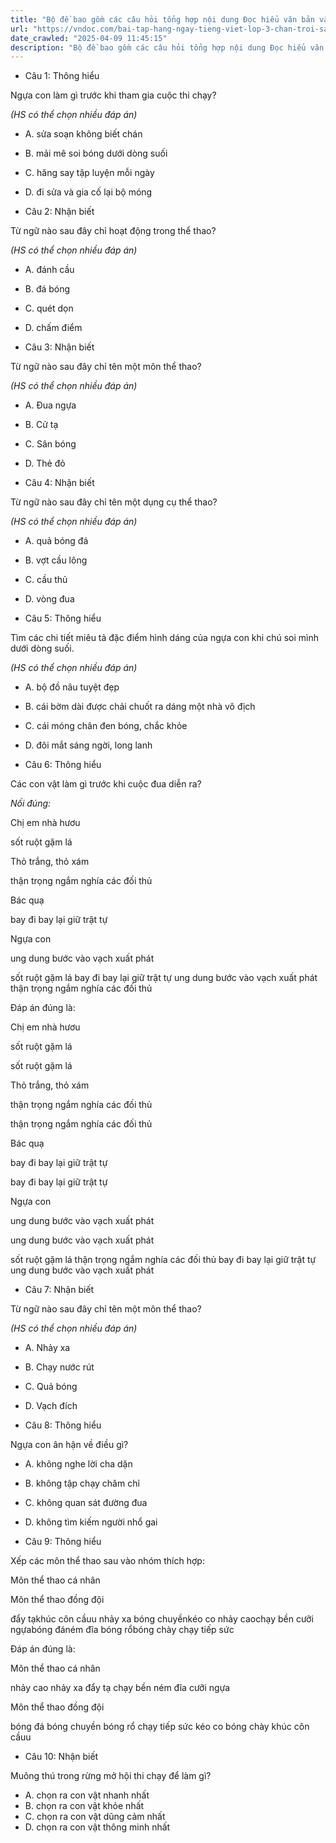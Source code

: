 ```yaml
---
title: "Bộ đề bao gồm các câu hỏi tổng hợp nội dung Đọc hiểu văn bản và Luyện từ và câu được học ở Tuần 23 trong chương trình Tiếng Việt lớp 3 Tập 2 Chân trời sáng tạo."
url: "https://vndoc.com/bai-tap-hang-ngay-tieng-viet-lop-3-chan-troi-sang-tao-tuan-23-thu-2-336825"
date_crawled: "2025-04-09 11:45:15"
description: "Bộ đề bao gồm các câu hỏi tổng hợp nội dung Đọc hiểu văn bản và Luyện từ và câu được học ở Tuần 23 trong chương trình Tiếng Việt lớp 3 Tập 2 Chân trời sáng tạo."
---
```


* Câu 1:  Thông hiểu

Ngựa con làm gì trước khi tham gia cuộc thi chạy?

_(HS có thể chọn nhiều đáp án)_

  * A. sửa soạn không biết chán 
  * B. mải mê soi bóng dưới dòng suối 
  * C. hăng say tập luyện mỗi ngày 
  * D. đi sửa và gia cố lại bộ móng 



* Câu 2:  Nhận biết

Từ ngữ nào sau đây chỉ hoạt động trong thể thao?

_(HS có thể chọn nhiều đáp án)_

  * A. đánh cầu 
  * B. đá bóng 
  * C. quét dọn 
  * D. chấm điểm 



* Câu 3:  Nhận biết

Từ ngữ nào sau đây chỉ tên một môn thể thao?

_(HS có thể chọn nhiều đáp án)_

  * A. Đua ngựa 
  * B. Cử tạ 
  * C. Sân bóng 
  * D. Thẻ đỏ 



* Câu 4:  Nhận biết

Từ ngữ nào sau đây chỉ tên một dụng cụ thể thao?

_(HS có thể chọn nhiều đáp án)_

  * A. quả bóng đá 
  * B. vợt cầu lông 
  * C. cầu thủ 
  * D. vòng đua 



* Câu 5:  Thông hiểu

Tìm các chi tiết miêu tả đặc điểm hình dáng của ngựa con khi chú soi mình dưới dòng suối.

_(HS có thể chọn nhiều đáp án)_

  * A. bộ đồ nâu tuyệt đẹp 
  * B. cái bờm dài được chải chuốt ra dáng một nhà vô địch 
  * C. cái móng chân đen bóng, chắc khỏe 
  * D. đôi mắt sáng ngời, long lanh 



* Câu 6:  Thông hiểu

Các con vật làm gì trước khi cuộc đua diễn ra?

_Nối đúng:_

Chị em nhà hươu 

sốt ruột gặm lá 

Thỏ trắng, thỏ xám 

thận trọng ngắm nghía các đối thủ 

Bác quạ 

bay đi bay lại giữ trật tự 

Ngựa con 

ung dung bước vào vạch xuất phát 

sốt ruột gặm lá  bay đi bay lại giữ trật tự  ung dung bước vào vạch xuất phát  thận trọng ngắm nghía các đối thủ 

Đáp án đúng là:

Chị em nhà hươu 

sốt ruột gặm lá 

sốt ruột gặm lá 

Thỏ trắng, thỏ xám 

thận trọng ngắm nghía các đối thủ 

thận trọng ngắm nghía các đối thủ 

Bác quạ 

bay đi bay lại giữ trật tự 

bay đi bay lại giữ trật tự 

Ngựa con 

ung dung bước vào vạch xuất phát 

ung dung bước vào vạch xuất phát 

sốt ruột gặm lá  thận trọng ngắm nghía các đối thủ  bay đi bay lại giữ trật tự  ung dung bước vào vạch xuất phát 

* Câu 7:  Nhận biết

Từ ngữ nào sau đây chỉ tên một môn thể thao?

_(HS có thể chọn nhiều đáp án)_

  * A. Nhảy xa 
  * B. Chạy nước rút 
  * C. Quả bóng 
  * D. Vạch đích 



* Câu 8:  Thông hiểu

Ngựa con ân hận về điều gì?

  * A. không nghe lời cha dặn 
  * B. không tập chạy chăm chỉ 
  * C. không quan sát đường đua 
  * D. không tìm kiếm người nhổ gai 



* Câu 9:  Thông hiểu

Xếp các môn thể thao sau vào nhóm thích hợp:

Môn thể thao cá nhân

Môn thể thao đồng đội

đẩy tạkhúc côn cầuu nhảy xa bóng chuyềnkéo co nhảy caochạy bền cưỡi ngựabóng đáném đĩa bóng rổbóng chày chạy tiếp sức

Đáp án đúng là:

Môn thể thao cá nhân

nhảy cao nhảy xa đẩy tạ chạy bền ném đĩa cưỡi ngựa

Môn thể thao đồng đội

bóng đá bóng chuyền bóng rổ chạy tiếp sức kéo co bóng chày khúc côn cầuu

* Câu 10:  Nhận biết

Muông thú trong rừng mở hội thi chạy để làm gì?

  * A. chọn ra con vật nhanh nhất 
  * B. chọn ra con vật khỏe nhất 
  * C. chọn ra con vật dũng cảm nhất 
  * D. chọn ra con vật thông minh nhất 


